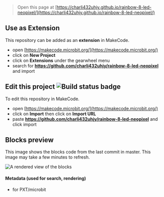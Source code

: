 
> Open this page at [https://charli432uhjy.github.io/rainbow-8-led-neopixel/](https://charli432uhjy.github.io/rainbow-8-led-neopixel/)

## Use as Extension

This repository can be added as an **extension** in MakeCode.

* open [https://makecode.microbit.org/](https://makecode.microbit.org/)
* click on **New Project**
* click on **Extensions** under the gearwheel menu
* search for **https://github.com/charli432uhjy/rainbow-8-led-neopixel** and import

## Edit this project ![Build status badge](https://github.com/charli432uhjy/rainbow-8-led-neopixel/workflows/MakeCode/badge.svg)

To edit this repository in MakeCode.

* open [https://makecode.microbit.org/](https://makecode.microbit.org/)
* click on **Import** then click on **Import URL**
* paste **https://github.com/charli432uhjy/rainbow-8-led-neopixel** and click import

## Blocks preview

This image shows the blocks code from the last commit in master.
This image may take a few minutes to refresh.

![A rendered view of the blocks](https://github.com/charli432uhjy/rainbow-8-led-neopixel/raw/master/.github/makecode/blocks.png)

#### Metadata (used for search, rendering)

* for PXT/microbit
<script src="https://makecode.com/gh-pages-embed.js"></script><script>makeCodeRender("{{ site.makecode.home_url }}", "{{ site.github.owner_name }}/{{ site.github.repository_name }}");</script>
